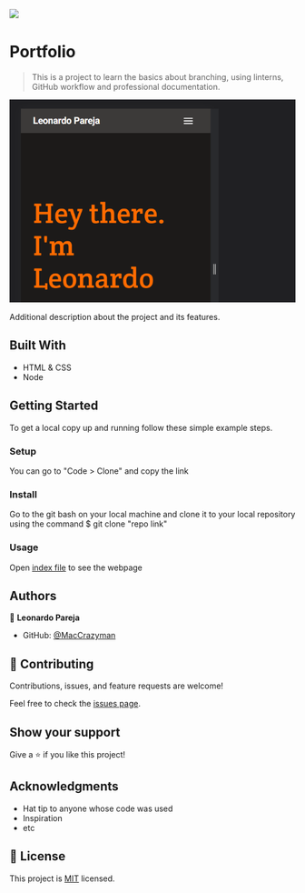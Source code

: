 ![](https://img.shields.io/badge/Microverse-blueviolet)

# Portfolio

> This is a project to learn the basics about branching, using linterns, GitHub workflow and professional documentation.

![screenshot](./images/screenshot.png)

Additional description about the project and its features.

## Built With

- HTML & CSS
- Node

## Getting Started


To get a local copy up and running follow these simple example steps.


### Setup
You can go to "Code > Clone" and copy the link

### Install
Go to the git bash on your local machine and clone it to your local repository using the command $ git clone "repo link"

### Usage
Open [index file](index.html) to see the webpage


## Authors

👤 **Leonardo Pareja**

- GitHub: [@MacCrazyman](https://github.com/MacCrazyman)

## 🤝 Contributing

Contributions, issues, and feature requests are welcome!

Feel free to check the [issues page](../../issues/).

## Show your support

Give a ⭐️ if you like this project!

## Acknowledgments

- Hat tip to anyone whose code was used
- Inspiration
- etc

## 📝 License

This project is [MIT](./MIT.md) licensed.
